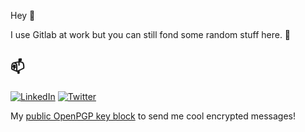 Hey 👋

I use Gitlab at work but you can still fond some random stuff here. 🧙

<!--- ## 🛠️ Technologies & Tools --->
<!---## 🛠️
![Top Languages](https://github-readme-stats.vercel.app/api/top-langs/?username=sanriodev&layout=compact&theme=radical)


![JavaScript](https://img.shields.io/badge/JavaScript-F7DF1E?style=for-the-badge&logo=javascript&logoColor=black)
![TypeScript](https://img.shields.io/badge/TypeScript-3178C6?style=for-the-badge&logo=typescript&logoColor=white)
![Node.js](https://img.shields.io/badge/Node.js-43853D?style=for-the-badge&logo=node-dot-js&logoColor=white)
![Angular](https://img.shields.io/badge/Angular-DD0031?style=for-the-badge&logo=angular&logoColor=white)
![NestJS](https://img.shields.io/badge/NestJS-E0234E?style=for-the-badge&logo=nestjs&logoColor=white)
![React](https://img.shields.io/badge/React-20232A?style=for-the-badge&logo=react&logoColor=61DAFB)
![Dart](https://img.shields.io/badge/Dart-0175C2?style=for-the-badge&logo=dart&logoColor=white)
![Go](https://img.shields.io/badge/Go-00ADD8?style=for-the-badge&logo=go&logoColor=white)
![SQL](https://img.shields.io/badge/SQL-4479A1?style=for-the-badge&logo=mysql&logoColor=white)
![MongoDB](https://img.shields.io/badge/MongoDB-47A248?style=for-the-badge&logo=mongodb&logoColor=white)
![Docker](https://img.shields.io/badge/Docker-2496ED?style=for-the-badge&logo=docker&logoColor=white)
![Git](https://img.shields.io/badge/Git-F05032?style=for-the-badge&logo=git&logoColor=white)
--->
<!---## 📈 GitHub Stats
![Sanriodev's GitHub stats](https://github-readme-stats.vercel.app/api?username=sanriodev&show_icons=true&theme=radical)--->
<!---![](http://github-profile-summary-cards.vercel.app/api/cards/profile-details?username=sanriodev&layout=compact&theme=radical)---> 

<!--- ## 🌟 Top Languages --->


## 📫

[![LinkedIn](https://img.shields.io/badge/LinkedIn-0A66C2?style=for-the-badge&logo=linkedin&logoColor=white)](https://www.linkedin.com/in/matteo-juen-6050bb284/)
[![Twitter](https://img.shields.io/badge/Twitter-1DA1F2?style=for-the-badge&logo=twitter&logoColor=white)](https://twitter.com/blvckleg)

My <a href="https://raw.githubusercontent.com/sanriodev/sanriodev/main/key.gpg" target="_blank">public OpenPGP key block</a> to send me cool encrypted messages!
